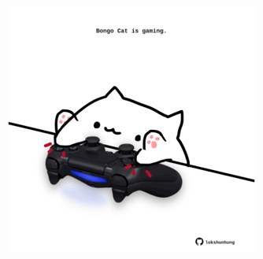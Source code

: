 <!-- built at 22/05/2025, 06:00:46 UTC -->
<p align="center">
  <img width="500" height="500" src="./ReadmeImage.svg">
</p>
